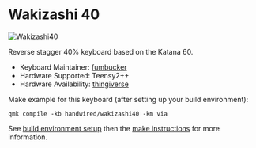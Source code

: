 # Wakizashi 40

![Wakizashi40](https://cdn.thingiverse.com/renders/51/50/81/13/a9/7078248666f70b422127c6662cf79563_preview_featured.jpg)

Reverse stagger 40% keyboard based on the Katana 60.

* Keyboard Maintainer: [fumbucker](https://github.com/xia0)
* Hardware Supported: Teensy2++
* Hardware Availability: [thingiverse](https://www.thingiverse.com/thing:3467930)

Make example for this keyboard (after setting up your build environment):

    qmk compile -kb handwired/wakizashi40 -km via

See [build environment setup](https://docs.qmk.fm/#/getting_started_build_tools) then the [make instructions](https://docs.qmk.fm/#/getting_started_make_guide) for more information.
